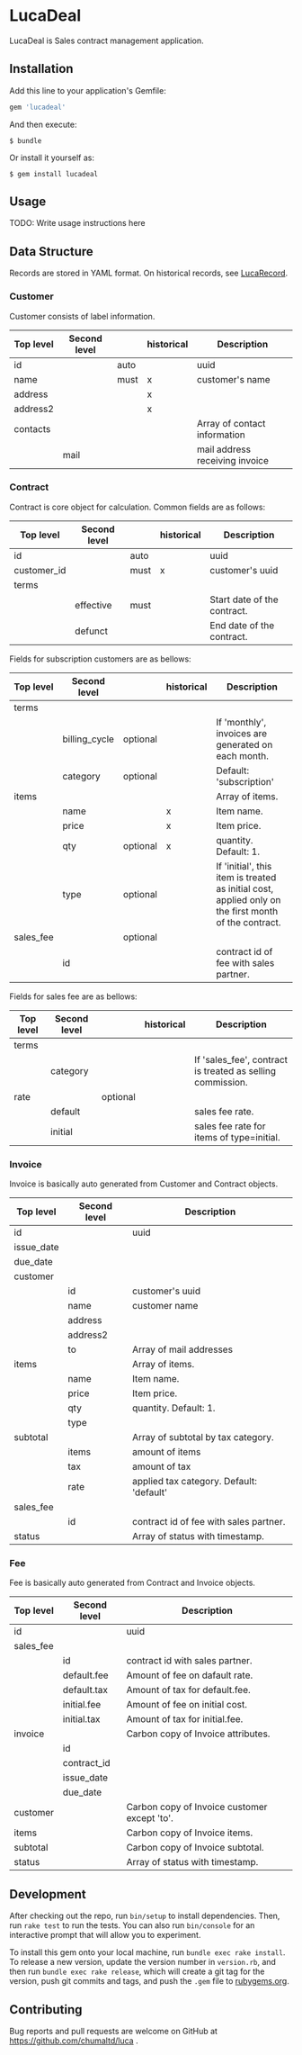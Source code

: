 # LucaDeal

LucaDeal is Sales contract management application.

## Installation

Add this line to your application's Gemfile:

```ruby
gem 'lucadeal'
```

And then execute:

    $ bundle

Or install it yourself as:

    $ gem install lucadeal

## Usage

TODO: Write usage instructions here


## Data Structure

Records are stored in YAML format. On historical records, see [LucaRecord](../lucarecord/README.md#historical-field).

### Customer

Customer consists of label information.

| Top level | Second level |      | historical | Description                    |
|-----------|--------------|------|------------|--------------------------------|
| id        |              | auto |            | uuid                           |
| name      |              | must | x          | customer's name                |
| address   |              |      | x          |                                |
| address2  |              |      | x          |                                |
| contacts  |              |      |            | Array of contact information   |
|           | mail         |      |            | mail address receiving invoice |


### Contract

Contract is core object for calculation. Common fields are as follows:

| Top level   | Second level  |          | historical | Description                                                                                          |
|-------------|---------------|----------|------------|------------------------------------------------------------------------------------------------------|
| id          |               | auto     |            | uuid                                                                                                 |
| customer_id |               | must     | x          | customer's uuid                                                                                      |
| terms       |               |          |            |                                                                                                      |
|             | effective     | must     |            | Start date of the contract.                                                                          |
|             | defunct       |          |            | End date of the contract.                                                                            |

Fields for subscription customers are as bellows:

| Top level | Second level  |          | historical | Description                                                                                          |
|-----------|---------------|----------|------------|------------------------------------------------------------------------------------------------------|
| terms     |               |          |            |                                                                                                      |
|           | billing_cycle | optional |            | If 'monthly', invoices are generated on each month.                                                  |
|           | category      | optional |            | Default: 'subscription'                                                                              |
| items     |               |          |            | Array of items.                                                                                      |
|           | name          |          | x          | Item name.                                                                                           |
|           | price         |          | x          | Item price.                                                                                          |
|           | qty           | optional | x          | quantity. Default: 1.                                                                                |
|           | type          | optional |            | If 'initial', this item is treated as initial cost, applied only on the first month of the contract. |
| sales_fee |               | optional |            |                                                                                                      |
|           | id            |          |            | contract id of fee with sales partner.                                                               |


Fields for sales fee are as bellows:

| Top level | Second level |          | historical | Description                                                                         |
|-----------|--------------|----------|------------|-------------------------------------------------------------------------------------|
| terms     |              |          |            |                                                                                     |
|           | category     |          |            | If 'sales_fee', contract is treated as selling commission. |
| rate      |              | optional |            |                                                                                     |
|           | default      |          |            | sales fee rate.                                                                     |
|           | initial      |          |            | sales fee rate for items of type=initial.                                           |


### Invoice

Invoice is basically auto generated from Customer and Contract objects.

| Top level  | Second level | Description                              |
|------------|--------------|------------------------------------------|
| id         |              | uuid                                     |
| issue_date |              |                                          |
| due_date   |              |                                          |
| customer   |              |                                          |
|            | id           | customer's uuid                          |
|            | name         | customer name                            |
|            | address      |                                          |
|            | address2     |                                          |
|            | to           | Array of mail addresses                  |
| items      |              | Array of items.                          |
|            | name         | Item name.                               |
|            | price        | Item price.                              |
|            | qty          | quantity. Default: 1.                    |
|            | type         |                                          |
| subtotal   |              | Array of subtotal by tax category.       |
|            | items        | amount of items                          |
|            | tax          | amount of tax                            |
|            | rate         | applied tax category. Default: 'default' |
| sales_fee  |              |                                          |
|            | id           | contract id of fee with sales partner.   |
| status     |              | Array of status with timestamp.          |


### Fee

Fee is basically auto generated from Contract and Invoice objects.

| Top level | Second level | Description                                  |
|-----------|--------------|----------------------------------------------|
| id        |              | uuid                                         |
| sales_fee |              |                                              |
|           | id           | contract id with sales partner.              |
|           | default.fee  | Amount of fee on dafault rate.               |
|           | default.tax  | Amount of tax for default.fee.               |
|           | initial.fee  | Amount of fee on initial cost.               |
|           | initial.tax  | Amount of tax for initial.fee.               |
| invoice   |              | Carbon copy of Invoice attributes.           |
|           | id           |                                              |
|           | contract_id  |                                              |
|           | issue_date   |                                              |
|           | due_date     |                                              |
| customer  |              | Carbon copy of Invoice customer except 'to'. |
| items     |              | Carbon copy of Invoice items.                |
| subtotal  |              | Carbon copy of Invoice subtotal.             |
| status    |              | Array of status with timestamp.              |


## Development

After checking out the repo, run `bin/setup` to install dependencies. Then, run `rake test` to run the tests. You can also run `bin/console` for an interactive prompt that will allow you to experiment.

To install this gem onto your local machine, run `bundle exec rake install`. To release a new version, update the version number in `version.rb`, and then run `bundle exec rake release`, which will create a git tag for the version, push git commits and tags, and push the `.gem` file to [rubygems.org](https://rubygems.org).

## Contributing

Bug reports and pull requests are welcome on GitHub at https://github.com/chumaltd/luca .
